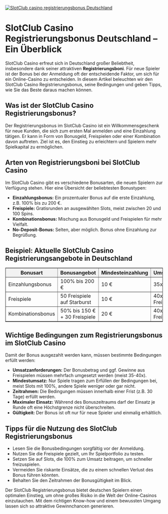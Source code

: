 [![SlotClub casino registrierungsbonus Deutschland](https://123-caf.pages.dev/gitsignup.png)](https://vrmoo.ru/Bt82HjjY)

<h1>SlotClub Casino Registrierungsbonus Deutschland – Ein Überblick</h1>  <p>SlotClub Casino erfreut sich in Deutschland großer Beliebtheit, insbesondere dank seiner attraktiven <strong>Registrierungsboni</strong>. Für neue Spieler ist der Bonus bei der Anmeldung oft der entscheidende Faktor, um sich für ein Online-Casino zu entscheiden. In diesem Artikel beleuchten wir den SlotClub Casino Registrierungsbonus, seine Bedingungen und geben Tipps, wie Sie das Beste daraus machen können.</p>  <h2>Was ist der SlotClub Casino Registrierungsbonus?</h2>  <p>Der Registrierungsbonus im SlotClub Casino ist ein Willkommensgeschenk für neue Kunden, die sich zum ersten Mal anmelden und eine Einzahlung tätigen. Er kann in Form von Bonusgeld, Freispielen oder einer Kombination davon auftreten. Ziel ist es, den Einstieg zu erleichtern und Spielern mehr Spielkapital zu ermöglichen.</p>  <h2>Arten von Registrierungsboni bei SlotClub Casino</h2>  <p>Im SlotClub Casino gibt es verschiedene Bonusarten, die neuen Spielern zur Verfügung stehen. Hier eine Übersicht der beliebtesten Bonustypen:</p>  <ul>   <li><strong>Einzahlungsbonus:</strong> Ein prozentualer Bonus auf die erste Einzahlung, z.B. 100% bis zu 200 €.</li>   <li><strong>Freispiele:</strong> Gratisrunden an ausgewählten Slots, meist zwischen 20 und 100 Spins.</li>   <li><strong>Kombinationsbonus:</strong> Mischung aus Bonusgeld und Freispielen für mehr Vielfalt.</li>   <li><strong>No-Deposit-Bonus:</strong> Selten, aber möglich. Bonus ohne Einzahlung zur Begrüßung.</li> </ul>  <h2>Beispiel: Aktuelle SlotClub Casino Registrierungsangebote in Deutschland</h2>  <table border="1" cellpadding="8" cellspacing="0" style="border-collapse: collapse; width: 100%; max-width: 700px;">   <thead>     <tr style="background-color: #f2f2f2;">       <th>Bonusart</th>       <th>Bonusangebot</th>       <th>Mindesteinzahlung</th>       <th>Umsatzbedingungen</th>       <th>Gültigkeit</th>     </tr>   </thead>   <tbody>     <tr>       <td>Einzahlungsbonus</td>       <td>100% bis 200 €</td>       <td>10 €</td>       <td>35x Bonusbetrag</td>       <td>30 Tage</td>     </tr>     <tr>       <td>Freispiele</td>       <td>50 Freispiele auf Starburst</td>       <td>10 €</td>       <td>40x Gewinn durch Freispiele</td>       <td>7 Tage</td>     </tr>     <tr>       <td>Kombinationsbonus</td>       <td>50% bis 150 € + 30 Freispiele</td>       <td>20 €</td>       <td>40x Bonus + Freispiele</td>       <td>30 Tage</td>     </tr>   </tbody> </table>  <h2>Wichtige Bedingungen zum Registrierungsbonus im SlotClub Casino</h2>  <p>Damit der Bonus ausgezahlt werden kann, müssen bestimmte Bedingungen erfüllt werden:</p>  <ul>   <li><strong>Umsatzanforderungen:</strong> Der Bonusbetrag und ggf. Gewinne aus Freispielen müssen mehrfach umgesetzt werden (meist 35-40x).</li>   <li><strong>Mindestumsatz:</strong> Nur Spiele tragen zum Erfüllen der Bedingungen bei, meist Slots mit 100%, andere Spiele weniger oder gar nicht.</li>   <li><strong>Zeitrahmen:</strong> Die Bedingungen müssen innerhalb einer Frist (z.B. 30 Tage) erfüllt werden.</li>   <li><strong>Maximaler Einsatz:</strong> Während des Bonuszeitraums darf der Einsatz je Runde oft eine Höchstgrenze nicht überschreiten.</li>   <li><strong>Gültigkeit:</strong> Der Bonus ist oft nur für neue Spieler und einmalig erhältlich.</li> </ul>  <h2>Tipps für die Nutzung des SlotClub Registrierungsbonus</h2>  <ul>   <li>Lesen Sie die Bonusbedingungen sorgfältig vor der Anmeldung.</li>   <li>Nutzen Sie die Freispiele gezielt, um Ihr Spielportfolio zu testen.</li>   <li>Setzen Sie auf Slots, die 100% zum Umsatz beitragen, um schneller freizuspielen.</li>   <li>Vermeiden Sie riskante Einsätze, die zu einem schnellen Verlust des Bonus führen könnten.</li>   <li>Behalten Sie den Zeitrahmen der Bonusgültigkeit im Blick.</li> </ul>  <p>Der SlotClub Registrierungsbonus bietet deutschen Spielern einen optimalen Einstieg, um ohne großes Risiko in die Welt der Online-Casinos einzutauchen. Mit dem richtigen Know-how und einem bewussten Umgang lassen sich so attraktive Gewinnchancen generieren.</p>